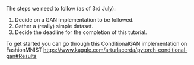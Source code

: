 The steps we need to follow (as of 3rd July):
<ol>
  <li>Decide on a GAN implementation to be followed.</li>
  <li>Gather a (really) simple dataset.</li>
  <li>Decide the deadline for the completion of this tutorial.</li>
</ol>

To get started you can go through this ConditionalGAN implementation on FashionMNIST https://www.kaggle.com/arturlacerda/pytorch-conditional-gan#Results
